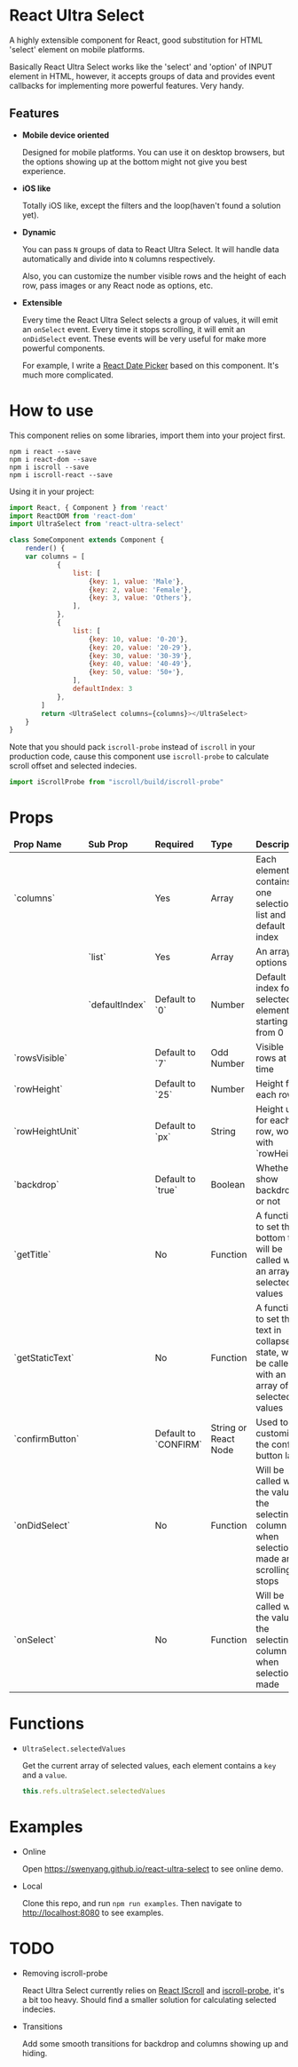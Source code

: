 # React Ultra Select
A highly extensible component for React, good substitution for HTML 'select' element on mobile platforms.

Basically React Ultra Select works like the 'select' and 'option' of INPUT element in HTML, however, it accepts groups of data and provides event callbacks for implementing more powerful features. Very handy.

## Features
- **Mobile device oriented**

	Designed for mobile platforms. You can use it on desktop browsers, but the options showing up at the bottom might not give you best experience.

- **iOS like**

	Totally iOS like, except the filters and the loop(haven't found a solution yet).

- **Dynamic**

	You can pass `N` groups of data to React Ultra Select. It will handle data automatically and divide into `N` columns respectively.

	Also, you can customize the number visible rows and the height of each row, pass images or any React node as options, etc.

- **Extensible**

	Every time the React Ultra Select selects a group of values, it will emit an `onSelect` event. Every time it stops scrolling, it will emit an `onDidSelect` event. These events will be very useful for make more powerful components.

	For example, I write a [React Date Picker][2] based on this component. It's much more complicated.

# How to use

This component relies on some libraries, import them into your project first.

```
npm i react --save
npm i react-dom --save
npm i iscroll --save
npm i iscroll-react --save
```

Using it in your project:
```js
import React, { Component } from 'react'
import ReactDOM from 'react-dom'
import UltraSelect from 'react-ultra-select'

class SomeComponent extends Component {
	render() {
	var columns = [
            {
                list: [
                    {key: 1, value: 'Male'},
                    {key: 2, value: 'Female'},
                    {key: 3, value: 'Others'},
                ],
            },
            {
                list: [
                    {key: 10, value: '0-20'},
                    {key: 20, value: '20-29'},
                    {key: 30, value: '30-39'},
                    {key: 40, value: '40-49'},
                    {key: 50, value: '50+'},
                ],
                defaultIndex: 3
            },
        ]
		return <UltraSelect columns={columns}></UltraSelect>
	}
}
```

Note that you should pack `iscroll-probe` instead of `iscroll` in your production code, cause this component use `iscroll-probe` to calculate scroll offset and selected indecies.
```js
import iScrollProbe from "iscroll/build/iscroll-probe"
```

# Props

 <table>
    <thead>
        <tr>
            <td><b>Prop Name</b></td>
            <td><b>Sub Prop</b></td>
            <td><b>Required</b></td>
            <td><b>Type</b></td>
            <td><b>Description</b></td>
            <td><b>Example Value</b></td>
        </tr>
    </thead>
    <tbody>
        <tr>
            <td>`columns`</td>
            <td></td>
            <td>Yes</td>
            <td>Array</td>
            <td>Each element contains one selection list and its default index</td>
            <td>```[{
                    list: [{key: 1, value: 1}],
                    defaultIndex: 0,
                }]```</td>
        </tr>
        <tr>
            <td></td>
            <td>`list`</td>
            <td>Yes</td>
            <td>Array</td>
            <td>An array of options</td>
            <td>`[{key: 1, value: 1}]`</td>
        </tr>
        <tr>
            <td></td>
            <td>`defaultIndex`</td>
            <td>Default to `0`</td>
            <td>Number</td>
            <td>Default index for selected element, starting from 0</td>
            <td>`0`</td>
        </tr>
        <tr>
            <td>`rowsVisible`</td>
            <td></td>
            <td>Default to `7`</td>
            <td>Odd Number</td>
            <td>Visible rows at one time</td>
            <td>`3`, `5`, `7`, `9` etc.</td>
        </tr>
        <tr>
            <td>`rowHeight`</td>
            <td></td>
            <td>Default to `25`</td>
            <td>Number</td>
            <td>Height for each row</td>
            <td>`2`</td>
        </tr>
        <tr>
            <td>`rowHeightUnit`</td>
            <td></td>
            <td>Default to `px`</td>
            <td>String</td>
            <td>Height unit for each row, works with `rowHeight`</td>
            <td>`px`, `em`, `rem` etc.</td>
        </tr>
        <tr>
            <td>`backdrop`</td>
            <td></td>
            <td>Default to `true`</td>
            <td>Boolean</td>
            <td>Whether to show backdrop or not</td>
            <td>`false`</td>
        </tr>
        <tr>
            <td>`getTitle`</td>
            <td></td>
            <td>No</td>
            <td>Function</td>
            <td>A function to set the bottom title, will be called with an array of selected values</td>
            <td>`(selectedValues) => <div>Please select</div>`</td>
        </tr>
        <tr>
            <td>`getStaticText`</td>
            <td></td>
            <td>No</td>
            <td>Function</td>
            <td>A function to set the text in collapse state, will be called with an array of selected values</td>
            <td>`(selectedValues) => <div>Please select</div>`</td>
        </tr>
        <tr>
            <td>`confirmButton`</td>
            <td></td>
            <td>Default to `CONFIRM`</td>
            <td>String or React Node</td>
            <td>Used to customize the confirm button label</td>
            <td>`OK`</td>
        </tr>
        <tr>
            <td>`onDidSelect`</td>
            <td></td>
            <td>No</td>
            <td>Function</td>
            <td>Will be called with the value of the selecting column when selection is made and scrolling stops</td>
            <td>`(selectedValue) => console.log(selectValue)`</td>
        </tr>
        <tr>
            <td>`onSelect`</td>
            <td></td>
            <td>No</td>
            <td>Function</td>
            <td>Will be called with the value of the selecting column when selection is made</td>
            <td>`(selectedValue) => console.log(selectValue)`</td>
        </tr>
    </tbody>
</table>

# Functions

- `UltraSelect.selectedValues`

    Get the current array of selected values, each element contains a `key` and a `value`.

    ```js
    this.refs.ultraSelect.selectedValues
    ```

# Examples
- Online

	Open <https://swenyang.github.io/react-ultra-select> to see online demo.

- Local

	Clone this repo, and run `npm run examples`. Then navigate to <http://localhost:8080> to see examples.

# TODO
- Removing iscroll-probe

	React Ultra Select currently relies on [React IScroll][1] and [iscroll-probe][3], it's a bit too heavy. Should find a smaller solution for calculating selected indecies.

- Transitions

	Add some smooth transitions for backdrop and columns showing up and hiding.

[1]: https://github.com/swenyang/react-iscroll
[2]: https://github.com/swenyang/react-date-picker
[3]: http://iscrolljs.com/